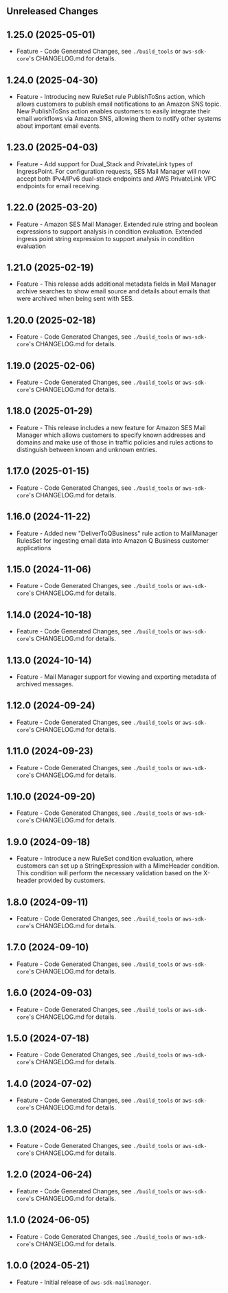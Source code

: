 Unreleased Changes
------------------

1.25.0 (2025-05-01)
------------------

* Feature - Code Generated Changes, see `./build_tools` or `aws-sdk-core`'s CHANGELOG.md for details.

1.24.0 (2025-04-30)
------------------

* Feature - Introducing new RuleSet rule PublishToSns action, which allows customers to publish email notifications to an Amazon SNS topic. New PublishToSns action enables customers to easily integrate their email workflows via Amazon SNS, allowing them to notify other systems about important email events.

1.23.0 (2025-04-03)
------------------

* Feature - Add support for Dual_Stack and PrivateLink types of IngressPoint. For configuration requests, SES Mail Manager will now accept both IPv4/IPv6 dual-stack endpoints and AWS PrivateLink VPC endpoints for email receiving.

1.22.0 (2025-03-20)
------------------

* Feature - Amazon SES Mail Manager. Extended rule string and boolean expressions to support analysis in condition evaluation. Extended ingress point string expression to support analysis in condition evaluation

1.21.0 (2025-02-19)
------------------

* Feature - This release adds additional metadata fields in Mail Manager archive searches to show email source and details about emails that were archived when being sent with SES.

1.20.0 (2025-02-18)
------------------

* Feature - Code Generated Changes, see `./build_tools` or `aws-sdk-core`'s CHANGELOG.md for details.

1.19.0 (2025-02-06)
------------------

* Feature - Code Generated Changes, see `./build_tools` or `aws-sdk-core`'s CHANGELOG.md for details.

1.18.0 (2025-01-29)
------------------

* Feature - This release includes a new feature for Amazon SES Mail Manager which allows customers to specify known addresses and domains and make use of those in traffic policies and rules actions to distinguish between known and unknown entries.

1.17.0 (2025-01-15)
------------------

* Feature - Code Generated Changes, see `./build_tools` or `aws-sdk-core`'s CHANGELOG.md for details.

1.16.0 (2024-11-22)
------------------

* Feature - Added new "DeliverToQBusiness" rule action to MailManager RulesSet for ingesting email data into Amazon Q Business customer applications

1.15.0 (2024-11-06)
------------------

* Feature - Code Generated Changes, see `./build_tools` or `aws-sdk-core`'s CHANGELOG.md for details.

1.14.0 (2024-10-18)
------------------

* Feature - Code Generated Changes, see `./build_tools` or `aws-sdk-core`'s CHANGELOG.md for details.

1.13.0 (2024-10-14)
------------------

* Feature - Mail Manager support for viewing and exporting metadata of archived messages.

1.12.0 (2024-09-24)
------------------

* Feature - Code Generated Changes, see `./build_tools` or `aws-sdk-core`'s CHANGELOG.md for details.

1.11.0 (2024-09-23)
------------------

* Feature - Code Generated Changes, see `./build_tools` or `aws-sdk-core`'s CHANGELOG.md for details.

1.10.0 (2024-09-20)
------------------

* Feature - Code Generated Changes, see `./build_tools` or `aws-sdk-core`'s CHANGELOG.md for details.

1.9.0 (2024-09-18)
------------------

* Feature - Introduce a new RuleSet condition evaluation, where customers can set up a StringExpression with a MimeHeader condition. This condition will perform the necessary validation based on the X-header provided by customers.

1.8.0 (2024-09-11)
------------------

* Feature - Code Generated Changes, see `./build_tools` or `aws-sdk-core`'s CHANGELOG.md for details.

1.7.0 (2024-09-10)
------------------

* Feature - Code Generated Changes, see `./build_tools` or `aws-sdk-core`'s CHANGELOG.md for details.

1.6.0 (2024-09-03)
------------------

* Feature - Code Generated Changes, see `./build_tools` or `aws-sdk-core`'s CHANGELOG.md for details.

1.5.0 (2024-07-18)
------------------

* Feature - Code Generated Changes, see `./build_tools` or `aws-sdk-core`'s CHANGELOG.md for details.

1.4.0 (2024-07-02)
------------------

* Feature - Code Generated Changes, see `./build_tools` or `aws-sdk-core`'s CHANGELOG.md for details.

1.3.0 (2024-06-25)
------------------

* Feature - Code Generated Changes, see `./build_tools` or `aws-sdk-core`'s CHANGELOG.md for details.

1.2.0 (2024-06-24)
------------------

* Feature - Code Generated Changes, see `./build_tools` or `aws-sdk-core`'s CHANGELOG.md for details.

1.1.0 (2024-06-05)
------------------

* Feature - Code Generated Changes, see `./build_tools` or `aws-sdk-core`'s CHANGELOG.md for details.

1.0.0 (2024-05-21)
------------------

* Feature - Initial release of `aws-sdk-mailmanager`.

